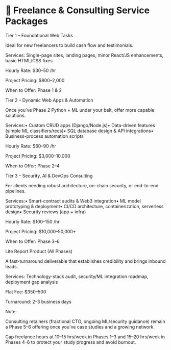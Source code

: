 
# 💼 Freelance & Consulting Service Packages

Tier 1 – Foundational Web Tasks

Ideal for new freelancers to build cash flow and testimonials.

Services: Single-page sites, landing pages, minor React/JS enhancements, basic HTML/CSS fixes

Hourly Rate: $30–50 /hr

Project Pricing: $800–2,000

When to Offer: Phase 1 & 2

Tier 2 – Dynamic Web Apps & Automation

Once you’ve Phase 2 Python + ML under your belt, offer more capable solutions.

Services:• Custom CRUD apps (Django/Node.js)• Data-driven features (simple ML classifiers/recs)• SQL database design & API integrations• Business-process automation scripts

Hourly Rate: $60–90 /hr

Project Pricing: $3,000–10,000

When to Offer: Phase 2–4

Tier 3 – Security, AI & DevOps Consulting

For clients needing robust architecture, on-chain security, or end-to-end pipelines.

Services:• Smart-contract audits & Web3 integration• ML model prototyping & deployment• CI/CD architecture, containerization, serverless design• Security reviews (app + infra)

Hourly Rate: $100–150 /hr

Project Pricing: $10,000–50,000+

When to Offer: Phase 3–6

Lite Report Product (All Phases)

A fast-turnaround deliverable that establishes credibility and brings inbound leads.

Services: Technology-stack audit, security/ML integration roadmap, deployment gap analysis

Flat Fee: $350–500

Turnaround: 2–3 business days

Note:

Consulting retainers (fractional CTO, ongoing ML/security guidance) remain a Phase 5–6 offering once you’ve case studies and a growing network.

Cap freelance hours at 10–15 hrs/week in Phases 1–3 and 15–20 hrs/week in Phases 4–6 to protect your study progress and avoid burnout.
